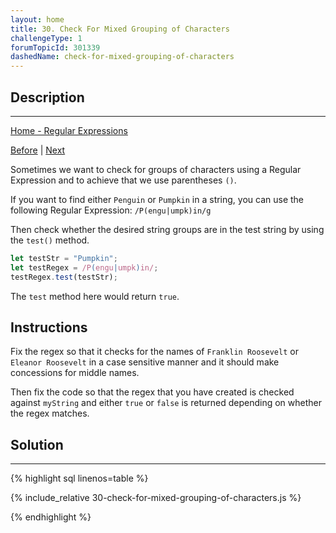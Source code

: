 ```yaml
---
layout: home
title: 30. Check For Mixed Grouping of Characters
challengeType: 1
forumTopicId: 301339
dashedName: check-for-mixed-grouping-of-characters
---
```


<div class="row">
<div class="columnStmt" markdown="1">

## Description
------

[Home - Regular Expressions](./README.md)

[Before](./29-positive-and-negative-lookahead.md)  | [Next](./31-reuse-patterns-using-capture-groups.md) 

Sometimes we want to check for groups of characters using a Regular Expression and to achieve that we use parentheses `()`.

If you want to find either `Penguin` or `Pumpkin` in a string, you can use the following Regular Expression: `/P(engu|umpk)in/g`

Then check whether the desired string groups are in the test string by using the `test()` method.

```js
let testStr = "Pumpkin";
let testRegex = /P(engu|umpk)in/;
testRegex.test(testStr);
```

The `test` method here would return `true`.

## Instructions 

Fix the regex so that it checks for the names of `Franklin Roosevelt` or `Eleanor Roosevelt` in a case sensitive manner and it should make concessions for middle names.

Then fix the code so that the regex that you have created is checked against `myString` and either `true` or `false` is returned depending on whether the regex matches.

</div>
<div class="columnSol" markdown="1">

## Solution
------

{% highlight sql linenos=table %}

{% include_relative 30-check-for-mixed-grouping-of-characters.js %}

{% endhighlight %}

</div>
</div>